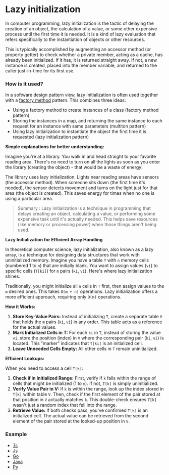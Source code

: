 # Lazy initialization

In computer programming, lazy initialization is the tactic of delaying the creation of an object, the calculation of a value, or some other expensive process until the first time it is needed. It is a kind of lazy evaluation that refers specifically to the instantiation of objects or other resources.

This is typically accomplished by augmenting an accessor method (or property getter) to check whether a private member, acting as a cache, has already been initialized. If it has, it is returned straight away. If not, a new instance is created, placed into the member variable, and returned to the caller just-in-time for its first use.

### How is it used?
In a software design pattern view, lazy initialization is often used together with a [factory method](https://github.com/m-mdy-m/algorithms-data-structures/blob/main/2.OOP/design_pattern-type/Creational/Factory%20method.md) pattern. This combines three ideas:

- Using a factory method to create instances of a class (factory method pattern)
- Storing the instances in a map, and returning the same instance to each request for an instance with same parameters (multiton pattern)
- Using lazy initialization to instantiate the object the first time it is requested (lazy initialization pattern)

**Simple explanations for better understanding:**

Imagine you're at a library. You walk in and head straight to your favorite reading area. There's no need to turn on all the lights as soon as you enter the library (creating the object) - that would be a waste of energy!

The library uses lazy initialization. Lights near reading areas have sensors (the accessor method). When someone sits down (the first time it's needed), the sensor detects movement and turns on the light just for that area (the object is created). This saves energy for times when no one is using a particular area.

> Summary : Lazy initialization is a technique in programming that delays creating an object, calculating a value, or performing some expensive task until it's actually needed. This helps save resources (like memory or processing power) when those things aren't being used.


**Lazy Initialization for Efficient Array Handling**

In theoretical computer science, lazy initialization, also known as a lazy array, is a technique for designing data structures that work with uninitialized memory. Imagine you have a table `T` with `n` memory cells (numbered 1 to `n`) that are initially blank. You want to assign values (`vi`) to specific cells (`T[ki]`) for `m` pairs (`ki`, `vi`). Here's where lazy initialization shines.

Traditionally, you might initialize all `n` cells in `T` first, then assign values to the `m` desired ones. This takes `O(m + n)` operations. Lazy initialization offers a more efficient approach, requiring only `O(m)` operations.

**How it Works:**

1. **Store Key-Value Pairs:** Instead of initializing `T`, create a separate table `V` that holds the `m` pairs (`ki`, `vi`) in any order. This table acts as a reference for the actual values.
2. **Mark Initialized Cells in T:**  For each `ki` in `T`, instead of storing the value `vi`, store the position (index) in `V` where the corresponding pair (`ki`, `vi`) is located. This "marker" indicates that `T[ki]` is an initialized cell.
3. **Leave Unneeded Cells Empty:** All other cells in `T` remain uninitialized.

**Efficient Lookups:**

When you need to access a cell `T[k]`:

1. **Check if in Initialized Range:**  First, verify if `k` falls within the range of cells that might be initialized (1 to `m`). If not, `T[k]` is simply uninitialized.
2. **Verify Value Pair in V:**  If `k` is within the range, look up the index stored in `T[k]` within table `V`. Then, check if the first element of the pair stored at that position in `V` actually matches `k`. This double-check ensures `T[k]` wasn't just a random index that fell into the range. 
3. **Retrieve Value:** If both checks pass, you've confirmed `T[k]` is an initialized cell. The actual value can be retrieved from the second element of the pair stored at the looked-up position in `V`.


### Example
- [Ts](https://github.com/m-mdy-m/algorithms-data-structures/blob/main/2.OOP/concepts/MediumExample/design_patterns/Creational/Lazy-initialization/Lazy-initialization.ts)
- [Js](https://github.com/m-mdy-m/algorithms-data-structures/blob/main/2.OOP/concepts/MediumExample/design_patterns/Creational/Lazy-initialization/Lazy-initialization.js)
- [Go](https://github.com/m-mdy-m/algorithms-data-structures/blob/main/2.OOP/concepts/MediumExample/design_patterns/Creational/Lazy-initialization/Lazy-initialization.go)
- [Java](https://github.com/m-mdy-m/algorithms-data-structures/blob/main/2.OOP/concepts/MediumExample/design_patterns/Creational/Lazy-initialization/Lazy-initialization.java)
- [Py](https://github.com/m-mdy-m/algorithms-data-structures/blob/main/2.OOP/concepts/MediumExample/design_patterns/Creational/Lazy-initialization/Lazy-initialization.py)